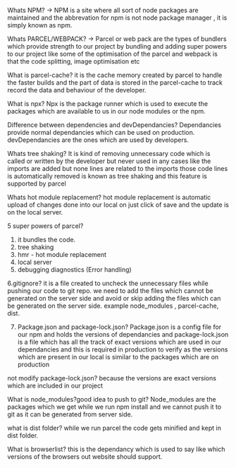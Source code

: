 Whats NPM?
-> NPM is a site where all sort of node packages are maintained and the abbrevation for npm is not node package manager , it is simply known as npm.

Whats PARCEL/WEBPACK?
-> Parcel or web pack are the types of bundlers which provide strength to our project by bundling and adding super powers to our project like some of the optimisation of the parcel and webpack is that the code splitting, image optimisation etc

What is parcel-cache?
it is the cache memory created by parcel to handle the faster builds and the part of data is stored in the parcel-cache to track record the data and behaviour of the developer.

What is npx?
Npx is the package runner which is used to execute the packages which are available to us in our node modules or the npm.

Difference between dependencies and devDependancies?
Dependancies provide normal dependancies which can be used on production.
devDependancies are the ones which are used by developers.

Whats tree shaking?
It is kind of removing unnecessary code which is called or written by the developer but never used in any cases like the imports are added but none lines are related to the imports those code lines is automatically removed is known as tree shaking and this feature is supported by parcel

Whats hot module replacement?
hot module replacement is automatic upload of changes done into our local on just click of save and the update is on the local server.

5 super powers of parcel?

1. it bundles the code.
2. tree shaking
3. hmr - hot module replacement
4. local server
5. debugging diagnostics (Error handling)

6.gitignore?
it is a file created to uncheck the unnecessary files while pushing our code to git repo. we need to add the files which cannot be generated on the server side and avoid or skip adding the files which can be generated on the server side. example node_modules , parcel-cache, dist.

7. Package.json and package-lock.json?
   Package.json is a config file for our npm and holds the versions of dependancies and package-lock.json is a file which has all the track of exact versions which are used in our dependancies and this is required in production to verify as the versions which are present in our local is similar to the packages which are on production

not modify package-lock.json?
because the versions are exact versions which are included in our project

What is node_modules?good idea to push to git?
Node_modules are the packages which we get while we run npm install and we cannot push it to git as it can be generated from server side.

what is dist folder?
while we run parcel the code gets minified and kept in dist folder.

What is browserlist?
this is the dependancy which is used to say like which versions of the browsers out website should support.
